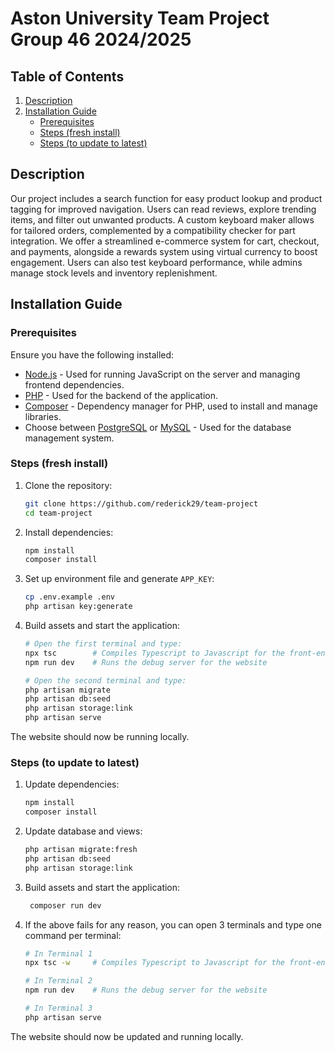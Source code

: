 # Aston University Team Project Group 46 2024/2025

## Table of Contents

1. [Description](#description)
2. [Installation Guide](#installation-guide)
    - [Prerequisites](#prerequisites)
    - [Steps (fresh install)](#steps-fresh-install)
    - [Steps (to update to latest)](#steps-to-update-to-latest)

## Description

Our project includes a search function for easy product lookup and product tagging for improved navigation. Users can read reviews, explore trending items, and filter out unwanted products. A custom keyboard maker allows for tailored orders, complemented by a compatibility checker for part integration. We offer a streamlined e-commerce system for cart, checkout, and payments, alongside a rewards system using virtual currency to boost engagement. Users can also test keyboard performance, while admins manage stock levels and inventory replenishment.

## Installation Guide

### Prerequisites

Ensure you have the following installed:

- [Node.js](https://nodejs.org/) - Used for running JavaScript on the server and managing frontend dependencies.
- [PHP](https://www.php.net/) - Used for the backend of the application.
- [Composer](https://getcomposer.org/) - Dependency manager for PHP, used to install and manage libraries.
- Choose between [PostgreSQL](https://www.postgresql.org/) or [MySQL](https://www.mysql.com/) - Used for the database management system.

### Steps (fresh install)

1. Clone the repository:

    ```bash
    git clone https://github.com/rederick29/team-project
    cd team-project
    ```

2. Install dependencies:

    ```bash
    npm install
    composer install
    ```

3. Set up environment file and generate `APP_KEY`:

    ```bash
    cp .env.example .env
    php artisan key:generate
    ```

4. Build assets and start the application:

    ```bash
    # Open the first terminal and type:
    npx tsc        # Compiles Typescript to Javascript for the front-end to work
    npm run dev    # Runs the debug server for the website

    # Open the second terminal and type:
    php artisan migrate
    php artisan db:seed
    php artisan storage:link
    php artisan serve
    ```

The website should now be running locally.

### Steps (to update to latest)

1. Update dependencies:

    ```bash
    npm install
    composer install
    ```

2. Update database and views:

   ```bash
   php artisan migrate:fresh
   php artisan db:seed
   php artisan storage:link
   ```

3. Build assets and start the application:

   ```bash
    composer run dev
    ```

4. If the above fails for any reason, you can open 3 terminals and type one command per terminal:

    ```bash
    # In Terminal 1
    npx tsc -w     # Compiles Typescript to Javascript for the front-end to work
   
    # In Terminal 2
    npm run dev    # Runs the debug server for the website
   
    # In Terminal 3
    php artisan serve
    ```

The website should now be updated and running locally.
